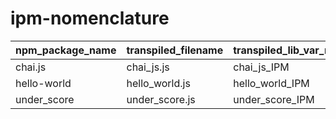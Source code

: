 
# ipm-nomenclature
|npm_package_name|transpiled_filename|transpiled_lib_var_name|system_name|package_folder_name|service_name|git_repo_name|ipm_package_name|
|---|---|---|---|---|---|---|---|
|chai.js|chai_js.js|chai_js_IPM|chai_js|chai_js_IPM|chai_js|chai_js|chai-js|
|hello-world|hello_world.js|hello_world_IPM|hello_world|hello_world_IPM|hello_world|hello_world|hello-world|
|under_score|under_score.js|under_score_IPM|under_score|under_score_IPM|under_score|under_score|under-score|
